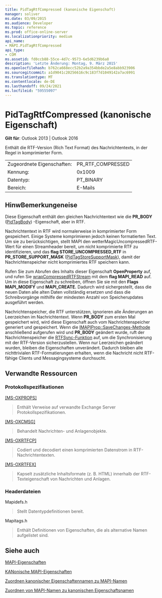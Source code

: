 ```yaml
---
title: PidTagRtfCompressed (kanonische Eigenschaft)
manager: soliver
ms.date: 03/09/2015
ms.audience: Developer
ms.topic: reference
ms.prod: office-online-server
ms.localizationpriority: medium
api_name:
- MAPI.PidTagRtfCompressed
api_type:
- COM
ms.assetid: fd0ccb88-55ce-4d7c-9573-6e5d6239b6a8
description: 'Letzte Änderung: Montag, 9. März 2015'
ms.openlocfilehash: b762ca668ecc52b2a9a354bbde2a5e8abb923906
ms.sourcegitcommit: a1d9041c20256616c9c183f7d1049142a7ac6991
ms.translationtype: MT
ms.contentlocale: de-DE
ms.lasthandoff: 09/24/2021
ms.locfileid: "59555097"
---
```

# <a name="pidtagrtfcompressed-canonical-property"></a>PidTagRtfCompressed (kanonische Eigenschaft)

  
  
**Gilt für**: Outlook 2013 | Outlook 2016 
  
Enthält die RTF-Version (Rich Text Format) des Nachrichtentexts, in der Regel in komprimierter Form. 
  
|||
|:-----|:-----|
|Zugeordnete Eigenschaften:  <br/> |PR_RTF_COMPRESSED  <br/> |
|Kennung:  <br/> |0x1009  <br/> |
|Datentyp:  <br/> |PT_BINARY  <br/> |
|Bereich:  <br/> |E-Mails  <br/> |
   
## <a name="remarks"></a>HinwBemerkungeneise

Diese Eigenschaft enthält den gleichen Nachrichtentext wie die **PR_BODY** ([PidTagBody](pidtagbody-canonical-property.md)) -Eigenschaft, aber in RTF. 
  
Nachrichtentext in RTF wird normalerweise in komprimierter Form gespeichert. Einige Systeme komprimieren jedoch keinen formatierten Text. Um sie zu berücksichtigen, stellt MAPI den wetterMagicUncompressedRTF-Wert für einen Streamheader bereit, um nicht komprimierte RTF zu identifizieren, und das **flag STORE_UNCOMPRESSED_RTF** in **PR_STORE_SUPPORT_MASK** ([PidTagStoreSupportMask](pidtagstoresupportmask-canonical-property.md)), damit der Nachrichtenspeicher nicht komprimiertes RTF speichern kann. 
  
Rufen Sie zum Abrufen des Inhalts dieser Eigenschaft **OpenProperty** auf, und rufen Sie [wrapCompressedRTFStream](wrapcompressedrtfstream.md) mit dem **flag MAPI_READ** auf. Um in diese Eigenschaft zu schreiben, öffnen Sie sie mit den **Flags MAPI_MODIFY** und **MAPI_CREATE.** Dadurch wird sichergestellt, dass die neuen Daten alle alten Daten vollständig ersetzen und dass die Schreibvorgänge mithilfe der mindesten Anzahl von Speicherupdates ausgeführt werden. 
  
Nachrichtenspeicher, die RTF unterstützen, ignorieren alle Änderungen an Leerzeichen im Nachrichtentext. Wenn **PR_BODY** zum ersten Mal gespeichert wird, wird diese Eigenschaft auch vom Nachrichtenspeicher generiert und gespeichert. Wenn die [IMAPIProp::SaveChanges-Methode](imapiprop-savechanges.md) anschließend aufgerufen wird und **PR_BODY** geändert wurde, ruft der Nachrichtenspeicher die [RTFSync-Funktion](rtfsync.md) auf, um die Synchronisierung mit der RTF-Version sicherzustellen. Wenn nur Leerzeichen geändert wurden, bleiben die Eigenschaften unverändert. Dadurch bleiben alle nichttrivialen RTF-Formatierungen erhalten, wenn die Nachricht nicht RTF-fähige Clients und Messagingsysteme durchsucht. 
  
## <a name="related-resources"></a>Verwandte Ressourcen

### <a name="protocol-specifications"></a>Protokollspezifikationen

[[MS-OXPROPS]](https://msdn.microsoft.com/library/f6ab1613-aefe-447d-a49c-18217230b148%28Office.15%29.aspx)
  
> Enthält Verweise auf verwandte Exchange Server Protokollspezifikationen.
    
[[MS-OXCMSG]](https://msdn.microsoft.com/library/7fd7ec40-deec-4c06-9493-1bc06b349682%28Office.15%29.aspx)
  
> Behandelt Nachrichten- und Anlagenobjekte.
    
[[MS-OXRTFCP]](https://msdn.microsoft.com/library/65dfe2df-1b69-43fc-8ebd-21819a7463fb%28Office.15%29.aspx)
  
> Codiert und decodiert einen komprimierten Datenstrom in RTF-Nachrichtentexten.
    
[[MS-OXRTFEX]](https://msdn.microsoft.com/library/411d0d58-49f7-496c-b8c3-5859b045f6cf%28Office.15%29.aspx)
  
> Kapselt zusätzliche Inhaltsformate (z. B. HTML) innerhalb der RTF-Texteigenschaft von Nachrichten und Anlagen.
    
### <a name="header-files"></a>Headerdateien

Mapidefs.h
  
> Stellt Datentypdefinitionen bereit.
    
Mapitags.h
  
> Enthält Definitionen von Eigenschaften, die als alternative Namen aufgelistet sind.
    
## <a name="see-also"></a>Siehe auch



[MAPI-Eigenschaften](mapi-properties.md)
  
[KANonische MAPI-Eigenschaften](mapi-canonical-properties.md)
  
[Zuordnen kanonischer Eigenschaftennamen zu MAPI-Namen](mapping-canonical-property-names-to-mapi-names.md)
  
[Zuordnen von MAPI-Namen zu kanonischen Eigenschaftsnamen](mapping-mapi-names-to-canonical-property-names.md)

